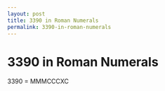 ```yaml
---
layout: post
title: 3390 in Roman Numerals
permalink: 3390-in-roman-numerals
---
```


# 3390 in Roman Numerals

3390 = MMMCCCXC

